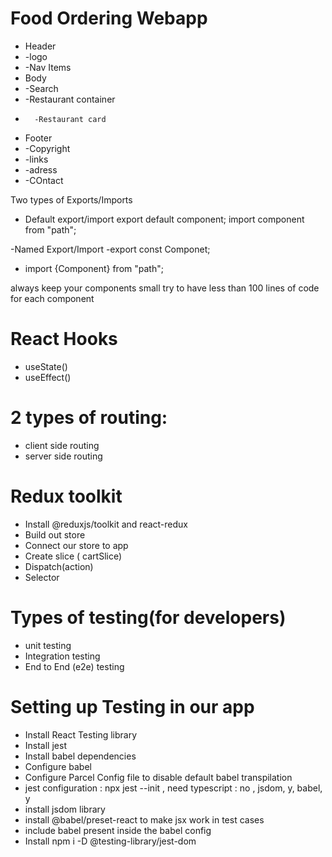 # Food Ordering Webapp 

 * Header
 *    -logo
 *    -Nav Items
 * Body
 *    -Search
 *    -Restaurant container
 *       -Restaurant card
 * Footer
 *    -Copyright
 *    -links
 *    -adress
 *    -COntact


 Two types of Exports/Imports
 - Default export/import 
   export default component;
   import component from "path";

-Named Export/Import
  -export const Componet;
  - import {Component} from "path";


always keep your components small
try to have less than 100 lines of code for each component


# React Hooks
- useState()
- useEffect()


# 2 types of routing:
- client side routing
- server side routing

# Redux toolkit
 - Install @reduxjs/toolkit and react-redux
 - Build out store
 - Connect our store to app
 - Create slice ( cartSlice)
 - Dispatch(action)
 - Selector
 

# Types of testing(for developers)
- unit testing
- Integration testing
- End to End (e2e) testing

# Setting up Testing in our app
- Install React Testing library
- Install jest
- Install babel dependencies
- Configure babel
- Configure Parcel Config file to disable default babel transpilation
- jest configuration : npx jest --init , need typescript : no , jsdom, y, babel, y
- install jsdom library
- install @babel/preset-react to make jsx work in test cases
- include babel present inside the babel config
- Install npm i -D @testing-library/jest-dom